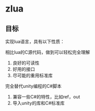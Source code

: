 # zlua

## 目标
实现lua语言，具有以下性质：

相比lua的C源代码，做到可以轻松完全理解
1. 良好的可读性
2. 好用的接口
3. 尽可能的重用标准库

完全替代unity编程的C#脚本
1. 兼容一些C#的特性，比如ref，out
2. 导入unity的库和C#标准库

